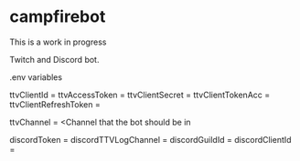 # campfirebot
This is a work in progress

Twitch and Discord bot.

.env variables

ttvClientId = <Twitch Client ID>
ttvAccessToken = <Twitch Access Token>
ttvClientSecret = <Twitch Client Secret>
ttvClientTokenAcc = <Twitch Account Token>
ttvClientRefreshToken = <Twitch Refresh Token>

ttvChannel = <Channel that the bot should be in

discordToken = <Discord Token>
discordTTVLogChannel = <Channel ID for log channel in discord>
discordGuildId = <Guild ID>
discordClientId = <Client ID>
